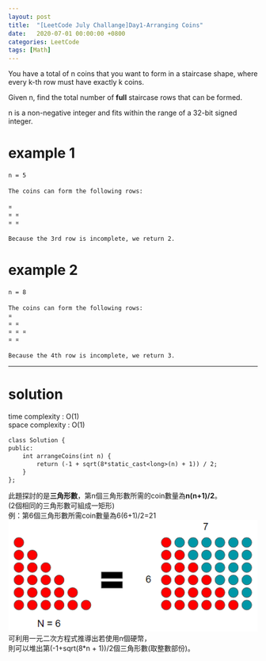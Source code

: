 ```yaml
---
layout: post
title:  "[LeetCode July Challange]Day1-Arranging Coins"
date:   2020-07-01 00:00:00 +0800
categories: LeetCode
tags: [Math]
---
```

You have a total of n coins that you want to form in a staircase shape, where every k-th row must have exactly k coins.  

Given n, find the total number of **full** staircase rows that can be formed.  

n is a non-negative integer and fits within the range of a 32-bit signed integer.  

# example 1  

	n = 5
	
	The coins can form the following rows:  
	 
	¤  
	¤ ¤  
	¤ ¤  
	  
	Because the 3rd row is incomplete, we return 2.  

# example 2 

	n = 8  
	
	The coins can form the following rows:  
	¤  
	¤ ¤  
	¤ ¤ ¤  
	¤ ¤  
	
	Because the 4th row is incomplete, we return 3.  

______________________  
# solution
time complexity : O(1)  
space complexity : O(1)  

	class Solution {
	public:
	    int arrangeCoins(int n) {
	        return (-1 + sqrt(8*static_cast<long>(n) + 1)) / 2;
	    }
	};

此題探討的是**三角形數**，第n個三角形數所需的coin數量為**n(n+1)/2**。  
(2個相同的三角形數可組成一矩形)  
例：第6個三角形數所需coin數量為6(6+1)/2=21  
![](https://github.com/nshawn4675/nshawn4675.github.io/blob/master/_pic/triangle_number.png?raw=true)  
可利用一元二次方程式推導出若使用n個硬幣，  
則可以堆出第(-1+sqrt(8\*n + 1))/2個三角形數(取整數部份)。